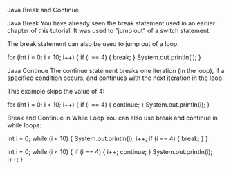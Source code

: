 
Java Break and Continue

Java Break
You have already seen the break statement used in an earlier chapter of this tutorial. It was used to "jump out" of a switch statement.

The break statement can also be used to jump out of a loop.

for (int i = 0; i < 10; i++) {
  if (i == 4) {
    break;
  }
  System.out.println(i);
}

Java Continue
The continue statement breaks one iteration (in the loop), if a specified condition occurs, and continues with the next iteration in the loop.

This example skips the value of 4:

for (int i = 0; i < 10; i++) {
  if (i == 4) {
    continue;
  }
  System.out.println(i);
}

Break and Continue in While Loop
You can also use break and continue in while loops:

int i = 0;
while (i < 10) {
  System.out.println(i);
  i++;
  if (i == 4) {
    break;
  }
}

int i = 0;
while (i < 10) {
  if (i == 4) {
    i++;
    continue;
  }
  System.out.println(i);
  i++;
}